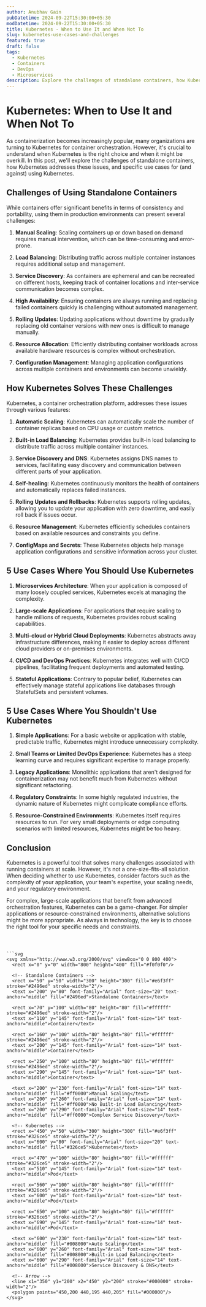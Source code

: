 ```yaml
---
author: Anubhav Gain
pubDatetime: 2024-09-22T15:30:00+05:30
modDatetime: 2024-09-22T15:30:00+05:30
title: Kubernetes - When to Use It and When Not To
slug: kubernetes-use-cases-and-challenges
featured: true
draft: false
tags:
  - Kubernetes
  - Containers
  - DevOps
  - Microservices
description: Explore the challenges of standalone containers, how Kubernetes addresses them, and when to use (or not use) Kubernetes in your projects.
---
```


# Kubernetes: When to Use It and When Not To

As containerization becomes increasingly popular, many organizations are turning to Kubernetes for container orchestration. However, it's crucial to understand when Kubernetes is the right choice and when it might be overkill. In this post, we'll explore the challenges of standalone containers, how Kubernetes addresses these issues, and specific use cases for (and against) using Kubernetes.

## Challenges of Using Standalone Containers

While containers offer significant benefits in terms of consistency and portability, using them in production environments can present several challenges:

1. **Manual Scaling**: Scaling containers up or down based on demand requires manual intervention, which can be time-consuming and error-prone.

2. **Load Balancing**: Distributing traffic across multiple container instances requires additional setup and management.

3. **Service Discovery**: As containers are ephemeral and can be recreated on different hosts, keeping track of container locations and inter-service communication becomes complex.

4. **High Availability**: Ensuring containers are always running and replacing failed containers quickly is challenging without automated management.

5. **Rolling Updates**: Updating applications without downtime by gradually replacing old container versions with new ones is difficult to manage manually.

6. **Resource Allocation**: Efficiently distributing container workloads across available hardware resources is complex without orchestration.

7. **Configuration Management**: Managing application configurations across multiple containers and environments can become unwieldy.

## How Kubernetes Solves These Challenges

Kubernetes, a container orchestration platform, addresses these issues through various features:

1. **Automatic Scaling**: Kubernetes can automatically scale the number of container replicas based on CPU usage or custom metrics.

2. **Built-in Load Balancing**: Kubernetes provides built-in load balancing to distribute traffic across multiple container instances.

3. **Service Discovery and DNS**: Kubernetes assigns DNS names to services, facilitating easy discovery and communication between different parts of your application.

4. **Self-healing**: Kubernetes continuously monitors the health of containers and automatically replaces failed instances.

5. **Rolling Updates and Rollbacks**: Kubernetes supports rolling updates, allowing you to update your application with zero downtime, and easily roll back if issues occur.

6. **Resource Management**: Kubernetes efficiently schedules containers based on available resources and constraints you define.

7. **ConfigMaps and Secrets**: These Kubernetes objects help manage application configurations and sensitive information across your cluster.

## 5 Use Cases Where You Should Use Kubernetes

1. **Microservices Architecture**: When your application is composed of many loosely coupled services, Kubernetes excels at managing the complexity.

2. **Large-scale Applications**: For applications that require scaling to handle millions of requests, Kubernetes provides robust scaling capabilities.

3. **Multi-cloud or Hybrid Cloud Deployments**: Kubernetes abstracts away infrastructure differences, making it easier to deploy across different cloud providers or on-premises environments.

4. **CI/CD and DevOps Practices**: Kubernetes integrates well with CI/CD pipelines, facilitating frequent deployments and automated testing.

5. **Stateful Applications**: Contrary to popular belief, Kubernetes can effectively manage stateful applications like databases through StatefulSets and persistent volumes.

## 5 Use Cases Where You Shouldn't Use Kubernetes

1. **Simple Applications**: For a basic website or application with stable, predictable traffic, Kubernetes might introduce unnecessary complexity.

2. **Small Teams or Limited DevOps Experience**: Kubernetes has a steep learning curve and requires significant expertise to manage properly.

3. **Legacy Applications**: Monolithic applications that aren't designed for containerization may not benefit much from Kubernetes without significant refactoring.

4. **Regulatory Constraints**: In some highly regulated industries, the dynamic nature of Kubernetes might complicate compliance efforts.

5. **Resource-Constrained Environments**: Kubernetes itself requires resources to run. For very small deployments or edge computing scenarios with limited resources, Kubernetes might be too heavy.

## Conclusion

Kubernetes is a powerful tool that solves many challenges associated with running containers at scale. However, it's not a one-size-fits-all solution. When deciding whether to use Kubernetes, consider factors such as the complexity of your application, your team's expertise, your scaling needs, and your regulatory environment.

For complex, large-scale applications that benefit from advanced orchestration features, Kubernetes can be a game-changer. For simpler applications or resource-constrained environments, alternative solutions might be more appropriate. As always in technology, the key is to choose the right tool for your specific needs and constraints.

````



```svg
<svg xmlns="http://www.w3.org/2000/svg" viewBox="0 0 800 400">
  <rect x="0" y="0" width="800" height="400" fill="#f0f0f0"/>

  <!-- Standalone Containers -->
  <rect x="50" y="50" width="300" height="300" fill="#e6f3ff" stroke="#2496ed" stroke-width="2"/>
  <text x="200" y="80" font-family="Arial" font-size="20" text-anchor="middle" fill="#2496ed">Standalone Containers</text>

  <rect x="70" y="100" width="80" height="80" fill="#ffffff" stroke="#2496ed" stroke-width="2"/>
  <text x="110" y="145" font-family="Arial" font-size="14" text-anchor="middle">Container</text>

  <rect x="160" y="100" width="80" height="80" fill="#ffffff" stroke="#2496ed" stroke-width="2"/>
  <text x="200" y="145" font-family="Arial" font-size="14" text-anchor="middle">Container</text>

  <rect x="250" y="100" width="80" height="80" fill="#ffffff" stroke="#2496ed" stroke-width="2"/>
  <text x="290" y="145" font-family="Arial" font-size="14" text-anchor="middle">Container</text>

  <text x="200" y="230" font-family="Arial" font-size="14" text-anchor="middle" fill="#ff0000">Manual Scaling</text>
  <text x="200" y="260" font-family="Arial" font-size="14" text-anchor="middle" fill="#ff0000">No Built-in Load Balancing</text>
  <text x="200" y="290" font-family="Arial" font-size="14" text-anchor="middle" fill="#ff0000">Complex Service Discovery</text>

  <!-- Kubernetes -->
  <rect x="450" y="50" width="300" height="300" fill="#e6f3ff" stroke="#326ce5" stroke-width="2"/>
  <text x="600" y="80" font-family="Arial" font-size="20" text-anchor="middle" fill="#326ce5">Kubernetes</text>

  <rect x="470" y="100" width="80" height="80" fill="#ffffff" stroke="#326ce5" stroke-width="2"/>
  <text x="510" y="145" font-family="Arial" font-size="14" text-anchor="middle">Pod</text>

  <rect x="560" y="100" width="80" height="80" fill="#ffffff" stroke="#326ce5" stroke-width="2"/>
  <text x="600" y="145" font-family="Arial" font-size="14" text-anchor="middle">Pod</text>

  <rect x="650" y="100" width="80" height="80" fill="#ffffff" stroke="#326ce5" stroke-width="2"/>
  <text x="690" y="145" font-family="Arial" font-size="14" text-anchor="middle">Pod</text>

  <text x="600" y="230" font-family="Arial" font-size="14" text-anchor="middle" fill="#008000">Auto Scaling</text>
  <text x="600" y="260" font-family="Arial" font-size="14" text-anchor="middle" fill="#008000">Built-in Load Balancing</text>
  <text x="600" y="290" font-family="Arial" font-size="14" text-anchor="middle" fill="#008000">Service Discovery & DNS</text>

  <!-- Arrow -->
  <line x1="350" y1="200" x2="450" y2="200" stroke="#000000" stroke-width="2"/>
  <polygon points="450,200 440,195 440,205" fill="#000000"/>
</svg>

````
